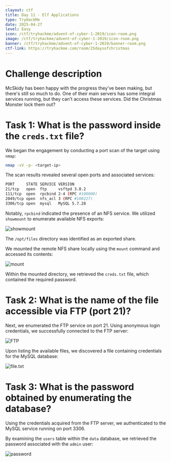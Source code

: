 ```yaml
---
clayout: ctf
title: Day 11 - Elf Applications
type: TryHackMe
date: 2025-04-27
level: Easy
icon: /ctf/tryhackme/advent-of-cyber-1-2019/icon-room.png
image: /ctf/tryhackme/advent-of-cyber-1-2019/icon-room.png
banner: /ctf/tryhackme/advent-of-cyber-1-2019/banner-room.png
ctf-link: https://tryhackme.com/room/25daysofchristmas
---
```


# Challenge description

McSkidy has been happy with the progress they've been making, but there's still so much to do. One of their main servers has some integral services running, but they can't access these services. Did the Christmas Monster lock them out?

# Task 1: What is the password inside the `creds.txt` file?

We began the engagement by conducting a port scan of the target using `nmap`:

```bash
nmap -sV -p- <target-ip>
```

The scan results revealed several open ports and associated services:

```bash
PORT     STATE SERVICE VERSION
21/tcp   open  ftp     vsftpd 3.0.2
111/tcp  open  rpcbind 2-4 (RPC #100000)
2049/tcp open  nfs_acl 3 (RPC #100227)
3306/tcp open  mysql   MySQL 5.7.28
```

Notably, `rpcbind` indicated the presence of an NFS service. We utilized `showmount` to enumerate available NFS exports:

![showmount](/ctf/tryhackme/advent-of-cyber-1-2019/day-11-elf-applications/showmount.png)

The `/opt/files` directory was identified as an exported share.

We mounted the remote NFS share locally using the `mount` command and accessed its contents:

![mount](/ctf/tryhackme/advent-of-cyber-1-2019/day-11-elf-applications/mount.png)

Within the mounted directory, we retrieved the `creds.txt` file, which contained the required password.

# Task 2: What is the name of the file accessible via FTP (port 21)?

Next, we enumerated the FTP service on port 21. Using anonymous login credentials, we successfully connected to the FTP server:

![FTP](/ctf/tryhackme/advent-of-cyber-1-2019/day-11-elf-applications/ftp.png)

Upon listing the available files, we discovered a file containing credentials for the MySQL database:

![file.txt](/ctf/tryhackme/advent-of-cyber-1-2019/day-11-elf-applications/file.png)

# Task 3: What is the password obtained by enumerating the database?

Using the credentials acquired from the FTP server, we authenticated to the MySQL service running on port 3306.

By examining the `users` table within the `data` database, we retrieved the password associated with the `admin` user:

![password](/ctf/tryhackme/advent-of-cyber-1-2019/day-11-elf-applications/password.png)
